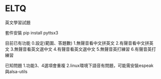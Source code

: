 # ELTQ
英文學習試題

套件安裝
pip install pyttsx3

目前已有功能
0.設定(範圍、答題數)
1.無聲音看中文拼英文
2.有聲音看中文拼英文
3.無聲音看英文選中文
4.有聲音看英文選中文
5.無聲音英打練習
6.有聲音英打練習

已知問題
1.功能3、4選項會重複
2.linux環境下語音有問題，可能需安裝espeak與alsa-utils
